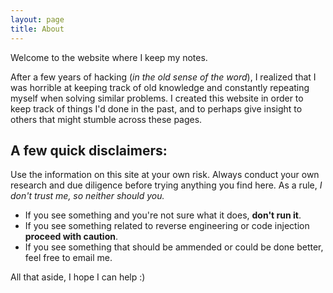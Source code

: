 ```yaml
---
layout: page
title: About
---
```


Welcome to the website where I keep my notes.

After a few years of hacking (*in the old sense of the word*), I realized that I was horrible at keeping track of old knowledge and constantly repeating myself when solving similar problems. I created this website in order to keep track of things I'd done in the past, and to perhaps give insight to others that might stumble across these pages.

## A few quick disclaimers:
Use the information on this site at your own risk. Always conduct your own research and due diligence before trying anything you find here. As a rule, **I don't trust me, so neither should you*.*

* If you see something and you're not sure what it does, **don't run it**. 
* If you see something related to reverse engineering or code injection **proceed with caution**. 
* If you see something that should be ammended or could be done better, feel free to email me.


All that aside, I hope I can help :)